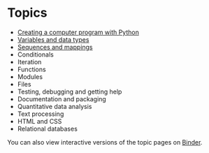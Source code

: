 # Topics

* [Creating a computer program with Python](intro.md)
* [Variables and data types](types.md)
* [Sequences and mappings](sequences_mappings.md)
* Conditionals
* Iteration
* Functions
* Modules
* Files
* Testing, debugging and getting help
* Documentation and packaging
* Quantitative data analysis
* Text processing
* HTML and CSS
* Relational databases

You can also view interactive versions of the topic pages on [Binder](https://mybinder.org/v2/gh/luketudge/introduction-to-programming/master?filepath=topics).
